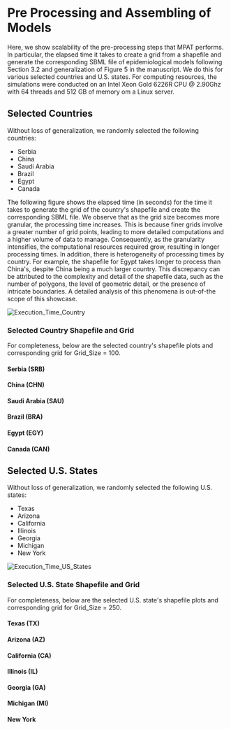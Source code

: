 # Pre Processing and Assembling of Models

Here, we show scalability of the pre-processing steps that MPAT performs. In particular, the elapsed time it takes to create a grid from a shapefile and generate the corresponding SBML file of epidemiological models following Section 3.2 and generalization of Figure 5 in the manuscript. We do this for various selected countries and U.S. states. For computing resources, the simulations were conducted on an Intel Xeon Gold 6226R CPU @ 2.90Ghz with 64 threads and 512 GB of memory om a Linux server. 

## Selected Countries
Without loss of generalization, we randomly selected the following countries:
- Serbia
- China
- Saudi Arabia
- Brazil
- Egypt
- Canada

The following figure shows the elapsed time (in seconds) for the time it takes to generate the grid of the country's shapefile and create the corresponding SBML file. We observe that as the grid size becomes more granular, the processing time increases. This is because finer grids involve a greater number of grid points, leading to more detailed computations and a higher volume of data to manage. Consequently, as the granularity intensifies, the computational resources required grow, resulting in longer processing times. In addition, there is heterogeneity of processing times by country. For example, the shapefile for Egypt takes longer to process than China's, despite China being a much larger country. This discrepancy can be attributed to the complexity and detail of the shapefile data, such as the number of polygons, the level of geometric detail, or the presence of intricate boundaries. A detailed analysis of this phenomena is out-of-the scope of this showcase.

![Execution_Time_Country](https://github.com/user-attachments/assets/ce434a97-612c-4390-a04a-e0ccc62e2907)


### Selected Country Shapefile and Grid
For completeness, below are the selected country's shapefile plots and corresponding grid for Grid_Size = 100.

#### Serbia (SRB)




#### China (CHN)




#### Saudi Arabia (SAU)




#### Brazil (BRA)




#### Egypt (EGY)




#### Canada (CAN)



## Selected U.S. States
Without loss of generalization, we randomly selected the following U.S. states:
- Texas
- Arizona
- California
- Illinois
- Georgia
- Michigan
- New York

![Execution_Time_US_States](https://github.com/user-attachments/assets/acc5f5d2-6329-4a60-b8ae-d95334c61bdf)


### Selected U.S. State Shapefile and Grid
For completeness, below are the selected U.S. state's shapefile plots and corresponding grid for Grid_Size = 250.

#### Texas (TX)




#### Arizona (AZ)




#### California (CA)




#### Illinois (IL)




#### Georgia (GA)




#### Michigan (MI)




#### New York


